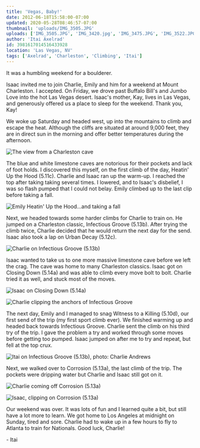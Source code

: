 ```yaml
---
title: 'Vegas, Baby!'
date: 2012-06-18T15:58:00-07:00
updated: 2020-05-28T08:46:57-07:00
thumbnail: 'uploads/IMG_3505.JPG'
uploads: ['IMG_3505.JPG', 'IMG_3420.jpg', 'IMG_3475.JPG', 'IMG_3522.JPG', 'IMG_3580.JPG', 'IMG_3594.JPG', 'IMG_3659.JPG', 'IMG_3672.JPG']
author: 'Itai Axelrad'
id: 3981617014516433928
location: 'Las Vegas, NV'
tags: ['Axelrad', 'Charleston', 'Climbing', 'Itai']
---
```


It was a humbling weekend for a boulderer.

Isaac invited me to join Charlie, Emily and him for a weekend at Mount Charleston. I accepted. On Friday, we drove past Buffalo Bill's and Jumbo Love into the hot Las Vegas desert. Isaac's mother, Kay, lives in Las Vegas, and generously offered us a place to sleep for the weekend. Thank you, Kay!

We woke up Saturday and headed west, up into the mountains to climb and escape the heat. Although the cliffs are situated at around 9,000 feet, they are in direct sun in the morning and offer better temperatures during the afternoon.

![The view from a Charleston cave](uploads/IMG_3505.JPG)

The blue and white limestone caves are notorious for their pockets and lack of foot holds. I discovered this myself, on the first climb of the day, Heatin' Up the Hood (5.11c). Charlie and Isaac ran up the warm-up. I reached the top after taking taking several times. I lowered, and to Isaac's disbelief, I was so flash pumped that I could not belay. Emily climbed up to the last clip before taking a fall.

![Emily Heatin' Up the Hood...and taking a fall](uploads/IMG_3420.jpg)

Next, we headed towards some harder climbs for Charlie to train on. He jumped on a Charleston classic, Infectious Groove (5.13b). After trying the climb twice, Charlie decided that he would return the next day for the send. Isaac also took a lap on Urban Decay (5.12c).

![Charlie on Infectious Groove (5.13b)](uploads/IMG_3475.JPG)

Isaac wanted to take us to one more massive limestone cave before we left the crag. The cave was home to many Charleston classics. Isaac got on Closing Down (5.14a) and was able to climb every move bolt to bolt. Charlie tried it as well, and stuck most of the moves.

![Isaac on Closing Down (5.14a)](uploads/IMG_3522.JPG)

![Charlie clipping the anchors of Infectious Groove](uploads/IMG_3580.JPG)

The next day, Emily and I managed to snag Witness to a Killing (5.10d), our first send of the trip (my first sport climb ever). We finished warming up and headed back towards Infectious Groove. Charlie sent the climb on his third try of the trip. I gave the problem a try and worked through some moves before getting too pumped. Isaac jumped on after me to try and repeat, but fell at the top crux.

![Itai on Infectious Groove (5.13b), photo: Charlie Andrews](uploads/IMG_3594.JPG)

Next, we walked over to Corrosion (5.13a), the last climb of the trip. The pockets were dripping water but Charlie and Isaac still got on it.

![Charlie coming off Corrosion (5.13a)](uploads/IMG_3659.JPG)

![Isaac, clipping on Corrosion (5.13a)](uploads/IMG_3672.JPG)

Our weekend was over. It was lots of fun and I learned quite a bit, but still have a lot more to learn. We got home to Los Angeles at midnight on Sunday, tired and sore. Charlie had to wake up in a few hours to fly to Atlanta to train for Nationals. Good luck, Charlie!

\- Itai
